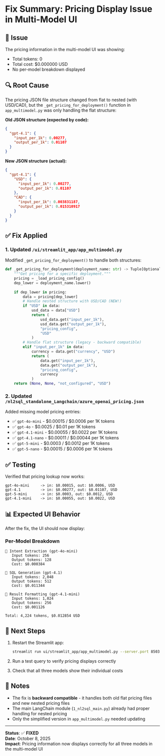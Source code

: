 # Fix Summary: Pricing Display Issue in Multi-Model UI

## 🐛 Issue

The pricing information in the multi-model UI was showing:
- Total tokens: 0
- Total cost: $0.000000 USD
- No per-model breakdown displayed

## 🔍 Root Cause

The pricing JSON file structure changed from flat to nested (with USD/CAD), but the `_get_pricing_for_deployment()` function in `app_multimodel.py` was only handling the flat structure:

**Old JSON structure (expected by code):**
```json
{
  "gpt-4.1": {
    "input_per_1k": 0.00277,
    "output_per_1k": 0.01107
  }
}
```

**New JSON structure (actual):**
```json
{
  "gpt-4.1": {
    "USD": {
      "input_per_1k": 0.00277,
      "output_per_1k": 0.01107
    },
    "CAD": {
      "input_per_1k": 0.003831187,
      "output_per_1k": 0.015310917
    }
  }
}
```

## ✅ Fix Applied

### 1. Updated `/ui/streamlit_app/app_multimodel.py`

Modified `_get_pricing_for_deployment()` to handle both structures:

```python
def _get_pricing_for_deployment(deployment_name: str) -> Tuple[Optional[float], Optional[float], str, str]:
    """Get pricing for a specific deployment."""
    pricing = _load_pricing_config()
    dep_lower = deployment_name.lower()
    
    if dep_lower in pricing:
        data = pricing[dep_lower]
        # Handle nested structure with USD/CAD (NEW!)
        if "USD" in data:
            usd_data = data["USD"]
            return (
                usd_data.get("input_per_1k"),
                usd_data.get("output_per_1k"),
                "pricing_config",
                "USD"
            )
        # Handle flat structure (legacy - backward compatible)
        elif "input_per_1k" in data:
            currency = data.get("currency", "USD")
            return (
                data.get("input_per_1k"),
                data.get("output_per_1k"),
                "pricing_config",
                currency
            )
    return (None, None, "not_configured", "USD")
```

### 2. Updated `/nl2sql_standalone_Langchain/azure_openai_pricing.json`

Added missing model pricing entries:
- ✅ `gpt-4o-mini` - $0.00015 / $0.0006 per 1K tokens
- ✅ `gpt-4o` - $0.0025 / $0.01 per 1K tokens
- ✅ `gpt-4.1-mini` - $0.00055 / $0.0022 per 1K tokens
- ✅ `gpt-4.1-nano` - $0.00011 / $0.00044 per 1K tokens
- ✅ `gpt-5-mini` - $0.0003 / $0.0012 per 1K tokens
- ✅ `gpt-5-nano` - $0.00015 / $0.0006 per 1K tokens

## ✅ Testing

Verified that pricing lookup now works:

```
gpt-4o-mini     -> in: $0.00015, out: $0.0006, USD
gpt-4.1         -> in: $0.00277, out: $0.01107, USD
gpt-5-mini      -> in: $0.0003, out: $0.0012, USD
gpt-4.1-mini    -> in: $0.00055, out: $0.0022, USD
```

## 📊 Expected UI Behavior

After the fix, the UI should now display:

### Per-Model Breakdown
```
🎯 Intent Extraction (gpt-4o-mini)
   Input tokens: 256
   Output tokens: 128
   Cost: $0.000384

🧠 SQL Generation (gpt-4.1)
   Input tokens: 2,048
   Output tokens: 512
   Cost: $0.011344

📝 Result Formatting (gpt-4.1-mini)
   Input tokens: 1,024
   Output tokens: 256
   Cost: $0.001126

Total: 4,224 tokens, $0.012854 USD
```

## 🚀 Next Steps

1. Restart the Streamlit app:
   ```bash
   streamlit run ui/streamlit_app/app_multimodel.py --server.port 8503
   ```

2. Run a test query to verify pricing displays correctly

3. Check that all three models show their individual costs

## 📝 Notes

- The fix is **backward compatible** - it handles both old flat pricing files and new nested pricing files
- The main LangChain module (`1_nl2sql_main.py`) already had proper handling for nested pricing
- Only the simplified version in `app_multimodel.py` needed updating

---

**Status**: ✅ **FIXED**  
**Date**: October 8, 2025  
**Impact**: Pricing information now displays correctly for all three models in the multi-model UI
